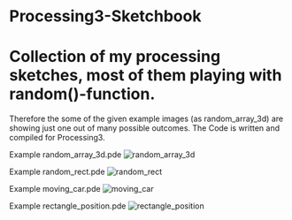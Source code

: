 # Processing3-Sketchbook
# Collection of my processing sketches, most of them playing with random()-function.
Therefore the some of the given example images (as random_array_3d) are showing just one out of many possible outcomes.
The Code is written and compiled for Processing3.

Example random_array_3d.pde
![random_array_3d](/../example_images/img-monday-19.png?raw=true "Example random array 3d")

Example random_rect.pde
![random_rect](/../example_images/sc-000005.jpg?raw=true "Example random rect")

Example moving_car.pde
![moving_car](/../example_images/example_car.png?raw=true "Example moving car")

Example rectangle_position.pde
![rectangle_position](/../example_images/example%20rectangle_position.png?raw=true "Example rectangle position")

